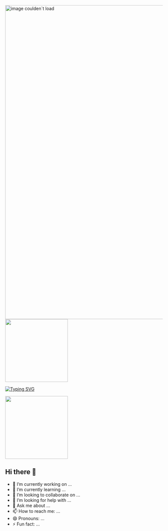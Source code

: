 <img src="https://raw.githubusercontent.com/Cristian-M0ntes/Imagenes/main/banner-c0dec3r0.png" alt="image coulden`t load" width="1000 px">


<img src="https://camo.githubusercontent.com/ea40cfc33ac9e94789b044995f312e432d41bc1fd371f413583092df7649ef3d/68747470733a2f2f692e696d6775722e636f6d2f644261534b57462e676966" alt="" width="200px" heigth="2px">


[![Typing SVG](https://readme-typing-svg.demolab.com?font=Fira+Code&pause=1000&random=false&width=435&lines=Welcome+to+my+mind+;This+repo+is+for+store+everything+;About+my+self+)](https://git.io/typing-svg)


<img src="https://camo.githubusercontent.com/ea40cfc33ac9e94789b044995f312e432d41bc1fd371f413583092df7649ef3d/68747470733a2f2f692e696d6775722e636f6d2f644261534b57462e676966" alt="" width="200px" heigth="2px">

## Hi there 👋

<!--
**Cristian-M0ntes/Cristian-M0ntes** is a ✨ _special_ ✨ repository because its `README.md` (this file) appears on your GitHub profile.

Here are some ideas to get you started:
-->
- 🔭 I’m currently working on ...
- 🌱 I’m currently learning ...
- 👯 I’m looking to collaborate on ...
- 🤔 I’m looking for help with ...
- 💬 Ask me about ...
- 📫 How to reach me: ...
- 😄 Pronouns: ...
- ⚡ Fun fact: ...


